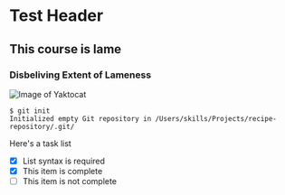 # Test Header
## This course is lame
### Disbeliving Extent of Lameness

![Image of Yaktocat](https://octodex.github.com/images/yaktocat.png)

```
$ git init
Initialized empty Git repository in /Users/skills/Projects/recipe-repository/.git/
```

Here's a task list
- [x] List syntax is required
- [x] This item is complete
- [ ] This item is not complete

